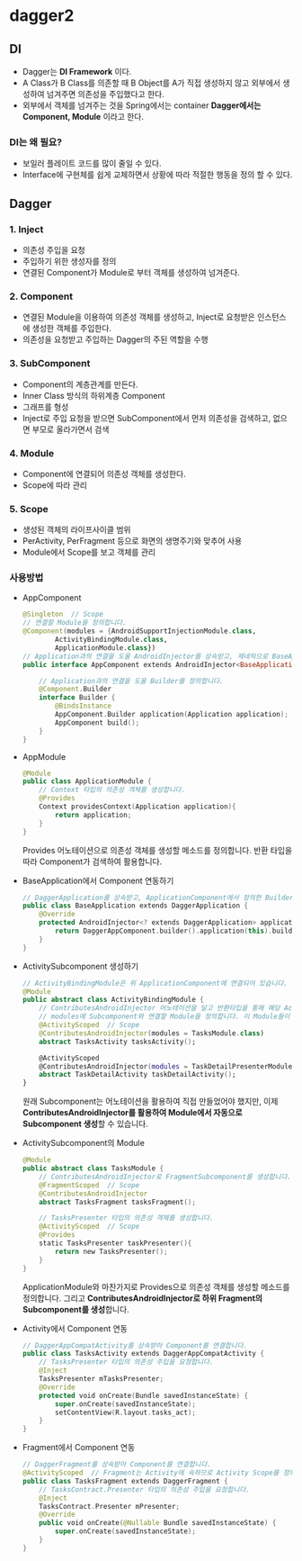 # dagger2



## DI

- Dagger는 **DI Framework** 이다.
- A Class가 B Class를 의존할 때 B Object를 A가 직접 생성하지 않고 외부에서 생성하여 넘겨주면 의존성을 주입했다고 한다.
- 외부에서 객체를 넘겨주는 것을 Spring에서는 container **Dagger에서는 Component, Module** 이라고 한다.



### DI는 왜 필요?

- 보일러 플레이트 코드를 많이 줄일 수 있다.
- Interface에 구현체를 쉽게 교체하면서 상황에 따라 적절한 행동을 정의 할 수 있다.



## Dagger

### 1. Inject

- 의존성 주입을 요청
- 주입하기 위한 생성자를 정의
- 연결된 Component가 Module로 부터 객체를 생성하여 넘겨준다.



### 2. Component

- 연결된 Module을 이용하여 의존성 객체를 생성하고, Inject로 요청받은 인스턴스에 생성한 객체를 주입한다.
- 의존성을 요청받고 주입하는 Dagger의 주된 역할을 수행



### 3. SubComponent

- Component의 계층관계를 만든다.
- Inner Class 방식의 하위계층 Component
- 그래프를 형성
- Inject로 주입 요청을 받으면 SubComponent에서 먼저 의존성을 검색하고, 없으면 부모로 올라가면서 검색



### 4. Module

- Component에 연결되어 의존성 객체를 생성한다.
- Scope에 따라 관리



### 5. Scope

- 생성된 객체의 라이프사이클 범위
- PerActivity, PerFragment 등으로 화면의 생명주기와 맞추어 사용
- Module에서 Scope를 보고 객체를 관리



### 사용방법

- AppComponent

  ~~~kotlin
  @Singleton  // Scope
  // 연결할 Module을 정의합니다.
  @Component(modules = {AndroidSupportInjectionModule.class,
          ActivityBindingModule.class,
          ApplicationModule.class})
  // Application과의 연결을 도울 AndroidInjector를 상속받고, 제네릭으로 BaseApplication 클래스를 정의합니다.
  public interface AppComponent extends AndroidInjector<BaseApplication> {
  
      // Application과의 연결을 도울 Builder를 정의합니다.
      @Component.Builder
      interface Builder {
          @BindsInstance
          AppComponent.Builder application(Application application);
          AppComponent build();
      }
  }
  ~~~

  

- AppModule

  ~~~kotlin
  @Module
  public class ApplicationModule {
      // Context 타입의 의존성 객체를 생성합니다.
      @Provides
      Context providesContext(Application application){
          return application;
      }
  }
  ~~~

  Provides 어노테이션으로 의존성 객체를 생성할 메소드를 정의합니다. 반환 타입을 따라 Component가 검색하여 활용합니다.



- BaseApplication에서 Component 연동하기

  ~~~kotlin
  // DaggerApplication를 상속받고, ApplicationComponent에서 정의한 Builder를 활용하여 Component와 연결합니다.
  public class BaseApplication extends DaggerApplication {
      @Override
      protected AndroidInjector<? extends DaggerApplication> applicationInjector() {
          return DaggerAppComponent.builder().application(this).build();
      }
  }
  ~~~



- ActivitySubcomponent 생성하기

  ~~~kotlin
  // ActivityBindingModule은 위 ApplicationComponent에 연결되어 있습니다.
  @Module
  public abstract class ActivityBindingModule {
      // ContributesAndroidInjector 어노테이션을 달고 반환타입을 통해 해당 Activity의 Subcomponent를 생성합니다.
      // modules에 Subcomponent와 연결할 Module을 정의합니다. 이 Module들이 실제 의존성 객체를 생성합니다.
      @ActivityScoped  // Scope
      @ContributesAndroidInjector(modules = TasksModule.class)
      abstract TasksActivity tasksActivity();
  
      @ActivityScoped
      @ContributesAndroidInjector(modules = TaskDetailPresenterModule.class)
      abstract TaskDetailActivity taskDetailActivity();
  }
  ~~~

  원래 Subcomponent는 어노테이션을 활용하여 직접 만들었어야 했지만, 이제 **ContributesAndroidInjector를 활용하여 Module에서 자동으로 Subcomponent 생성**할 수 있습니다.

- ActivitySubcomponent의 Module

  ~~~kotlin
  @Module
  public abstract class TasksModule {
      // ContributesAndroidInjector로 FragmentSubcomponent를 생성합니다.
      @FragmentScoped  // Scope
      @ContributesAndroidInjector
      abstract TasksFragment tasksFragment();
  
      // TasksPresenter 타입의 의존성 객체를 생성합니다.
      @ActivityScoped  // Scope
      @Provides
      static TasksPresenter taskPresenter(){
          return new TasksPresenter();
      }
  }
  ~~~

  ApplicationModule와 마찬가지로 Provides으로 의존성 객체를 생성할 메소드를 정의합니다. 그리고 **ContributesAndroidInjector로 하위 Fragment의 Subcomponent를 생성**합니다.



- Activity에서 Component 연동

  ~~~kotlin
  // DaggerAppCompatActivity를 상속받아 Component를 연결합니다.
  public class TasksActivity extends DaggerAppCompatActivity { 
      // TasksPresenter 타입의 의존성 주입을 요청합니다.
      @Inject
      TasksPresenter mTasksPresenter;
      @Override
      protected void onCreate(Bundle savedInstanceState) {
          super.onCreate(savedInstanceState);
          setContentView(R.layout.tasks_act);
      }
  }
  
  ~~~

  

- Fragment에서 Component 연동

  ~~~kotlin
  // DaggerFragment를 상속받아 Component를 연결합니다.
  @ActivityScoped  // Fragment는 Activity에 속하므로 Activity Scope를 정의하였습니다.
  public class TasksFragment extends DaggerFragment {
      // TasksContract.Presenter 타입의 의존성 주입을 요청합니다.
      @Inject
      TasksContract.Presenter mPresenter;
      @Override
      public void onCreate(@Nullable Bundle savedInstanceState) {
          super.onCreate(savedInstanceState);
      }
  }
  ~~~

  